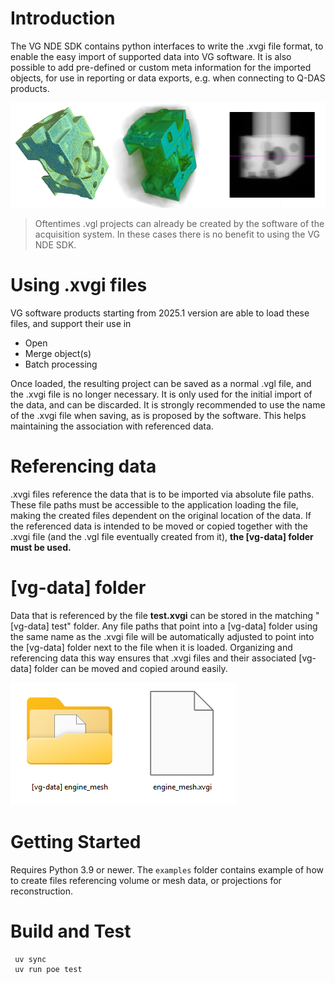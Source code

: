 # Introduction
The VG NDE SDK contains python interfaces to write the .xvgi file format, to enable the easy import of supported
data into VG software. It is also possible to add pre-defined or custom meta information for the imported objects,
for use in reporting or data exports, e.g. when connecting to Q-DAS products.

![Image](docs/images/data_types.png)

> Oftentimes .vgl projects can already be created by the software of the acquisition system. In these cases there
> is no benefit to using the VG NDE SDK. 


# Using .xvgi files
VG software products starting from 2025.1 version are able to load these files, and support their use in
 * Open
 * Merge object(s)
 * Batch processing

Once loaded, the resulting project can be saved as a normal .vgl file, and the .xvgi file is no longer necessary.
It is only used for the initial import of the data, and can be discarded. It is strongly recommended to use the name
of the .xvgi file when saving, as is proposed by the software. This helps maintaining the association with referenced
data.


# Referencing data

.xvgi files reference the data that is to be imported via absolute file paths. These file paths must be accessible to
the application loading the file, making the created files dependent on the original location of the data. If the
referenced data is intended to be moved or copied together with the .xvgi file (and the .vgl file eventually created 
from it), **the [vg-data] folder must be used.**

# [vg-data] folder

Data that is referenced by the file **test.xvgi** can be stored in the matching "[vg-data] test" folder. Any file paths
that point into a [vg-data] folder using the same name as the .xvgi file will be automatically adjusted to point into
the [vg-data] folder next to the file when it is loaded. Organizing and referencing data this way ensures that .xvgi 
files and their associated [vg-data] folder can be moved and copied around easily.

![Image](docs/images/folder_and_file.png)

# Getting Started
Requires Python 3.9 or newer. The `examples` folder contains example of how to create files referencing volume or mesh
data, or projections for reconstruction.

# Build and Test

 ```shell
  uv sync
  uv run poe test
 ```
